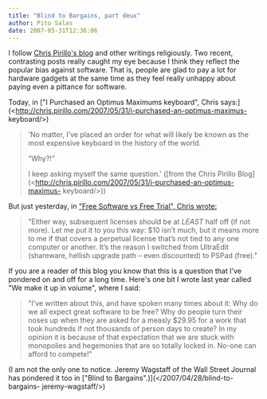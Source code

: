 ```yaml
---
title: "Blind to Bargains, part deux"
author: Pito Salas
date: 2007-05-31T12:36:06
---
```




I follow [Chris Pirillo's blog](<http://chris.pirillo.com/>) and other
writings religiously. Two recent, contrasting posts really caught my eye
because I think they reflect the popular bias against software. That is,
people are glad to pay a lot for hardware gadgets at the same time as they
feel really unhappy about paying even a pittance for software.

Today, in ["I Purchased an Optimus Maximums keyboard", Chris
says:](<http://chris.pirillo.com/2007/05/31/i-purchased-an-optimus-maximus-
keyboard/>)

> 'No matter, I’ve placed an order for what will likely be known as the most
> expensive keyboard in the history of the world.
>
> “Why?!”
>
> I keep asking myself the same question.' ([from the Chris Pirillo
> Blog](<http://chris.pirillo.com/2007/05/31/i-purchased-an-optimus-maximus-
> keyboard/>))

But just yesterday, in ["Free Software vs Free Trial", Chris
wrote:](<http://chris.pirillo.com/2007/05/30/free-software-vs-free-trial/>)

> "Either way, subsequent licenses should be at *LEAST* half off (if not
> more). Let me put it to you this way: $10 isn’t much, but it means more to
> me if that covers a perpetual license that’s not tied to any one computer or
> another. It’s the reason I switched from UltraEdit (shareware, hellish
> upgrade path – even discounted) to PSPad (free)."

If you are a reader of this blog you know that this is a question that I've
pondered on and off for a long time. Here's one bit I wrote last year called
"We make it up in voiume", where I said:

> "I’ve written about this, and have spoken many times about it: Why do we all
> expect great software to be free? Why do people turn their noses up when
> they are asked for a measly $29.95 for a work that took hundreds if not
> thousands of person days to create? In my opinion it is because of that
> expectation that we are stuck with monopolies and hegemonies that are so
> totally locked in. No-one can afford to compete!"

(I am not the only one to notice. Jeremy Wagstaff of the Wall Street Journal
has pondered it too in ["Blind to Bargains".)](</2007/04/28/blind-to-bargains-
jeremy-wagstaff/>)


